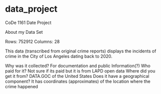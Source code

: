 # data_project
CoDe 1161 Date Project

About my Data Set

Rows: 752912
Columns: 28

This data (transcribed from original crime reports) displays the incidents of crime in the City of Los Angeles dating back to 2020.

Why was it collected? For documentation and public Information(?)
Who paid for it? Not sure if its paid but it is from LAPD open data
Where did you get it from? DATA.GOC of the United States
Does it have a geographical component? It has coordinates (approximates) of the location where the crime happened


